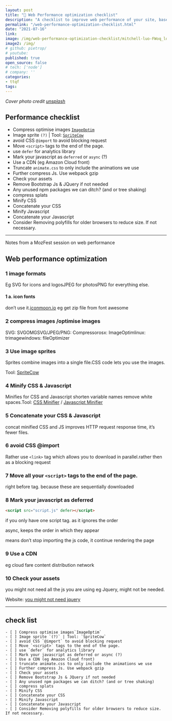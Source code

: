 ```yaml
---
layout: post
title: "🚀 Web Performance optimization checklist"
description: "A checklist to improve web performance of your site, base on a workshop I attended at MozFest a while back"
permalink: "/web-performance-optimization-checklist.html"
date: "2021-07-16"
link: 
image: /img/web-performance-optimization-checklist/mitchell-luo-FWoq_ldWlNQ-unsplash.jpeg
image2: /img/
# github: pietrop/
# youtube: 
published: true
open_source: false
# tech: ['node']
# company: ''
categories:
- ttqf
tags:
---
```



_Cover photo credit [unsplash](https://unsplash.com/photos/FWoq_ldWlNQ )_

## Performance checklist
- Compress optimise images [`ImageOptim`](https://imageoptim.com/mac)
- Image sprite `(?)` | Tool: [`SpriteCow`](http://www.spritecow.com/)
- avoid CSS `@import` to avoid blocking request
- Move `<script>` tags to the end of the page.
- use `defer` for analytics library
- Mark your javascript as `deferred` or `async` (?)
- Use a CDN (eg Amazon Cloud front)
- Truncate `animate.css` to only include the animations we use
- Further compress Js. Use webpack gzip
- Check your assets
- Remove Bootstrap Js & JQuery if not needed
- Any unused npm packages we can ditch? (and or tree shaking)
- compress splats
- Minify CSS
- Concatenate your CSS
- Minify Javascript
- Concatenate your Javascript
- Consider Removing polyfills for older browsers to reduce size. If not necessary.

---

Notes from a MozFest session on web performance

## **Web performance optimization**

### **1 image formats**

Eg SVG for icons and logosJPEG for photosPNG for everything else.

#### **1 a. icon fonts**

don’t use it.[iconmoon.io](http://iconmoon.io/) eg get zip file from font awesome

### **2 compress images /optimise images**

SVG: SVGOMGSVG/JPEG/PNG: Compressorosx: ImageOptimlinux: trimagewindows: fileOptimizer

### **3 Use image sprites**

Sprites combine images into a single file.CSS code lets you use the images.

Tool: [SpriteCow](http://www.spritecow.com/)

### **4 Minify CSS & Javascript**

Minifies for CSS and Javascript shorten variable names remove white spaces.Tool: [CSS Minifier](https://cssminifier.com/) / [Javascript Minifier](https://javascript-minifier.com/)

### **5 Concatenate your CSS & Javascript**

concat minified CSS and JS improves HTTP request response time, it’s fewer files.

### **6 avoid CSS @import**

Rather use `<link>` tag which allows you to download in parallel.rather then as a blocking request

### **7 Move all your `<script>` tags to the end of the page.**

right before </body> tag. because these are sequentially downloaded

### **8 Mark your javascript as deferred**
```html
<script src="script.js" defer></script>
```
if you only have one script tag. as it ignores the order

async, keeps the order in which they appear

means don’t stop importing the js code, it continue rendering the page

### **9 Use a CDN**

eg cloud fare content distribution network

### **10 Check your assets**

you might not need all the js you are using eg Jquery, might not be needed.

Website: [you might not need jquery](http://youmightnotneedjquery.com/) 


---

## check list 

```
- [ ] Compress optimise images`ImageOptim`
- [ ] Image sprite `(?)` | Tool: `SpriteCow`
- [ ] avoid CSS `@import` to avoid blocking request
- [ ] Move `<script>` tags to the end of the page.
- [ ] use `defer` for analytics library
- [ ] Mark your javascript as deferred or async (?)
- [ ] Use a CDN (eg Amazon Cloud front)
- [ ] truncate animate.css to only include the animations we use
- [ ] Further compress Js. Use webpack gzip
- [ ] Check your assets
- [ ] Remove Bootstrap Js & JQuery if not needed
- [ ] Any unused npm packages we can ditch? (and or tree shaking)
- [ ] compress splats
- [ ] Minify CSS
- [ ] Concatenate your CSS
- [ ] Minify Javascript
- [ ] Concatenate your Javascript
- [ ] Consider Removing polyfills for older browsers to reduce size. If not necessary.
```